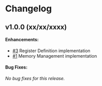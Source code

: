 # Changelog

## v1.0.0 (xx/xx/xxxx)
#### Enhancements:
- [#3](https://github.com/enginious-dev/ANTiPoDE/issues/3) Register Definition implementation
- [#1](https://github.com/enginious-dev/ANTiPoDE/issues/1) Memory Management implementation
#### Bug Fixes:

*No bug fixes for this release.*